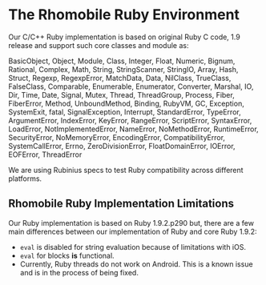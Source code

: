 # The Rhomobile Ruby Environment

Our C/C++ Ruby implementation is based on original Ruby C code, 1.9 release and support such core classes and module as:

BasicObject, Object, Module, Class, Integer, Float, Numeric, Bignum, Rational, Complex, Math, String, StringScanner, StringIO, Array, Hash, Struct, Regexp, RegexpError, MatchData, Data, NilClass, TrueClass, FalseClass, Comparable, Enumerable, Enumerator, Converter, Marshal, IO, Dir, Time, Date, Signal, Mutex, Thread, ThreadGroup, Process, Fiber, FiberError, Method, UnboundMethod, Binding, RubyVM, GC, Exception, SystemExit, fatal, SignalException, Interrupt, StandardError, TypeError, ArgumentError, IndexError, KeyError, RangeError, ScriptError, SyntaxError, LoadError, NotImplementedError, NameError, NoMethodError, RuntimeError, SecurityError, NoMemoryError, EncodingError, CompatibilityError, SystemCallError, Errno, ZeroDivisionError, FloatDomainError, IOError, EOFError, ThreadError

We are using Rubinius specs to test Ruby compatibility across different platforms.

## Rhomobile Ruby Implementation Limitations
Our Ruby implementation is based on Ruby 1.9.2.p290 but, there are a few main differences between our implementation of Ruby and core Ruby 1.9.2:

* `eval` is disabled for string evaluation because of limitations with iOS.
* `eval` for blocks **is** functional.
* Currently, Ruby threads do not work on Android. This is a known issue and is in the process of being fixed.